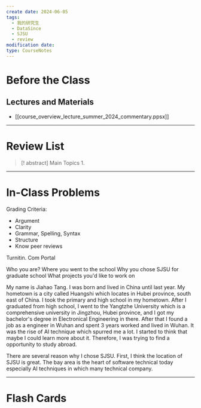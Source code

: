 ```yaml
---
create date: 2024-06-05
tags:
  - 我的研究生
  - DataSince
  - SJSU
  - review
modification date: 
type: CourseNotes
---
```


# Before the Class
## Lectures and Materials
- [[course_overview_lecture_summer_2024_commentary.ppsx]]
---
# Review List
>[! abstract] Main Topics
>1. 

---
# In-Class Problems
Grading Criteria:
- Argument
- Clarity
- Grammar, Spelling, Syntax
- Structure
- Know peer reviews

Turnitin. Com Portal


Who you are?
Where you went to the school
Why you chose SJSU for graduate school
What projects you'd like to work on

My name is Jiahao Tang. I was born and lived in China until last year. My hometown is a city called Huangshi which locates in Hubei province, south east of China. I took the primary and high school in my hometown. After I graduated from high school, I went to the Yangtzhe University which is a comprehensive university in Jingzhou, Hubei province, and I got my bachelor's degree in Electronical Engineering in there. After that I found a job as a engineer in Wuhan and spent 3 years worked and lived in Wuhan. It was the rise of AI technique which spurred me a lot. I started to think that maybe I could learn more about it. Therefore, I was trying to find a opportunity to study abroad. 

There are several reason why I chose SJSU. First, I think the location of SJSU is great. The bay area is the heart of software technical today especially AI techniques in which many technical company.

---

# Flash Cards

